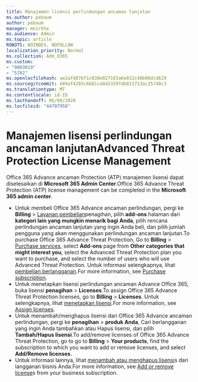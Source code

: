 ```yaml
---
title: Manajemen lisensi perlindungan ancaman lanjutan
ms.author: pebaum
author: pebaum
manager: mnirkhe
ms.audience: Admin
ms.topic: article
ROBOTS: NOINDEX, NOFOLLOW
localization_priority: Normal
ms.collection: Adm_O365
ms.custom:
- "9003019"
- "5782"
ms.openlocfilehash: ae2afd87bf1c838e027103a6e012c40b06dcd629
ms.sourcegitcommit: e09af4285c6b81ca0a5320fdb811713ac25748c3
ms.translationtype: MT
ms.contentlocale: id-ID
ms.lasthandoff: 06/09/2020
ms.locfileid: "44707958"
---
```

# <a name="advanced-threat-protection-license-management"></a><span data-ttu-id="657e3-102">Manajemen lisensi perlindungan ancaman lanjutan</span><span class="sxs-lookup"><span data-stu-id="657e3-102">Advanced Threat Protection License Management</span></span>

<span data-ttu-id="657e3-103">Office 365 Advance ancaman Protection (ATP) manajemen lisensi dapat diselesaikan di **Microsoft 365 Admin Center**.</span><span class="sxs-lookup"><span data-stu-id="657e3-103">Office 365 Advance Threat Protection (ATP) license management can be completed in the  **Microsoft 365 admin center**.</span></span>

- <span data-ttu-id="657e3-104">Untuk membeli Office 365 Advance ancaman perlindungan, pergi ke **Billing**  >  [Layanan pembelian](https://go.microsoft.com/fwlink/p/?linkid=868433)penagihan, pilih **add-ons** halaman dari **kategori lain yang mungkin menarik bagi Anda**, pilih rencana perlindungan ancaman lanjutan yang ingin Anda beli, dan pilih jumlah pengguna yang akan menggunakan perlindungan ancaman lanjutan.</span><span class="sxs-lookup"><span data-stu-id="657e3-104">To purchase Office 365 Advance Threat Protection, Go to  **Billing** > [Purchase services](https://go.microsoft.com/fwlink/p/?linkid=868433), select **Add-ons** page from  **Other categories that might interest you**, select the Advanced Threat Protection plan you want to purchase, and select the number of users who will use Advanced Threat Protection.</span></span> <span data-ttu-id="657e3-105">Untuk informasi selengkapnya, lihat [pembelian berlangganan](https://docs.microsoft.com/microsoft-365/commerce/subscriptions/upgrade-to-different-plan).</span><span class="sxs-lookup"><span data-stu-id="657e3-105">For more information, see [Purchase subscription](https://docs.microsoft.com/microsoft-365/commerce/subscriptions/upgrade-to-different-plan).</span></span>
- <span data-ttu-id="657e3-106">Untuk menetapkan lisensi perlindungan ancaman Advance Office 365, buka lisensi **penagihan**  >  **Licenses**.</span><span class="sxs-lookup"><span data-stu-id="657e3-106">To assign Office 365 Advance Threat Protection licenses, go to **Billing** > **Licenses**.</span></span> <span data-ttu-id="657e3-107">Untuk selengkapnya, lihat [menetapkan lisensi](https://docs.microsoft.com/microsoft-365/admin/manage/assign-licenses-to-users).</span><span class="sxs-lookup"><span data-stu-id="657e3-107">For more information, see  [Assign licenses](https://docs.microsoft.com/microsoft-365/admin/manage/assign-licenses-to-users).</span></span>  
- <span data-ttu-id="657e3-108">Untuk menambah/menghapus lisensi dari Office 365 Advance ancaman perlindungan, pergi ke **penagihan**  >  **produk Anda**, Cari berlangganan yang ingin Anda tambahkan atau Hapus lisensi, dan pilih **Tambah/Hapus lisensi**.</span><span class="sxs-lookup"><span data-stu-id="657e3-108">To add/remove licenses of Office 365 Advance Threat Protection, go to go to **Billing** > **Your products**, find the subscription to which you want to add or remove licenses, and select **Add/Remove licenses**.</span></span>  
- <span data-ttu-id="657e3-109">Untuk informasi lainnya, lihat [menambah atau menghapus lisensi](https://docs.microsoft.com/microsoft-365/commerce/licenses/buy-licenses?view=o365-worldwide#add-or-remove-licenses-for-your-business-subscription)s dari langganan bisnis Anda.</span><span class="sxs-lookup"><span data-stu-id="657e3-109">For more information, see [Add or remove license](https://docs.microsoft.com/microsoft-365/commerce/licenses/buy-licenses?view=o365-worldwide#add-or-remove-licenses-for-your-business-subscription)s from your business subscription.</span></span>
